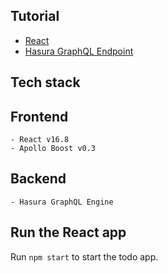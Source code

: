 Tutorial
--------

- [React](https://learn.hasura.io/graphql/react-apollo-components/introduction)
- [Hasura GraphQL Endpoint](https://learn.hasura.io/graphql)

Tech stack
----------

## Frontend
    - React v16.8
    - Apollo Boost v0.3

## Backend
    - Hasura GraphQL Engine

Run the React app
-----------------

Run `npm start` to start the todo app.

